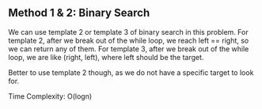 ## Method 1 & 2: Binary Search

We can use template 2 or template 3 of binary search in this problem. For template 2, after we break out of the while loop, we reach left == right, so we can return any of them. For template 3, after we break out of the while loop, we are like (right, left), where left should be the target.

Better to use template 2 though, as we do not have a specific target to look for.

Time Complexity: O(logn)
